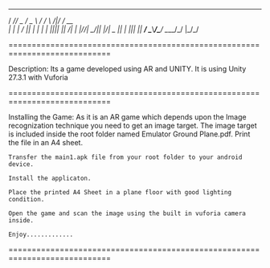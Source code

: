  _____ ____  ____    ____  _     _  ____ 
/  __//  _ \/  _ \  / ___\/ \ /|/ \/  __\
| |  _| / \|| | \|  |    \| |_||| ||  \/|
| |_//| \_/|| |_/|  \___ || | ||| ||  __/
\____\\____/\____/  \____/\_/ \|\_/\_/   
                                       
 
============================================================================

Description:
	Its a game developed using AR and UNITY.
	It is using Unity 27.3.1 with Vuforia
	
============================================================================

Installing the Game:
	As it is an AR game which depends upon the Image recognization technique
	you need to get an image target. The image target is included inside the
	root folder named Emulator Ground Plane.pdf.
	Print the file in an A4 sheet.
	
	Transfer the main1.apk file from your root folder to your android device.
	
	Install the applicaton.
	
	Place the printed A4 Sheet in a plane floor with good lighting condition.
	
	Open the game and scan the image using the built in vuforia camera inside.
	
	Enjoy.............

============================================================================
